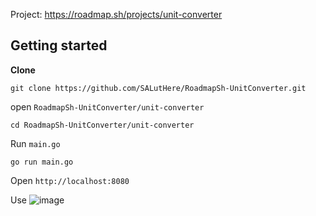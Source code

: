 Project: https://roadmap.sh/projects/unit-converter

## Getting started

**Clone**
```
git clone https://github.com/SALutHere/RoadmapSh-UnitConverter.git
```

open `RoadmapSh-UnitConverter/unit-converter`
```
cd RoadmapSh-UnitConverter/unit-converter
```

Run `main.go`
```
go run main.go
```

Open `http://localhost:8080`

Use
![image](https://github.com/user-attachments/assets/3240f9f4-4c93-42b6-b234-dbbd0523f4e9)
